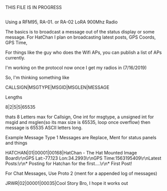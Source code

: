 THIS FILE IS IN PROGRESS
##

Using a RFM95, RA-01. or RA-02 LoRA 900Mhz Radio

The basics is to broadcast a message out of the status display or some message. For HatChan I plan on broadcasting latest posts, GPS Coords, GPS Time, 

For things like the guy who does the Wifi APs, you can publish a list of APs currently.

I'm working on the protocol now once I get my radios in (7/16/2019)


So, I'm thinking something like

CALLSIGN|MSGTYPE|MSGID|MSGLEN|MESSAGE

Lengths

8|2|5|5|65535

thats 8 Letters max for Callsign, One int for msgtype, a unsigned int for msgid and msglen(so its max size is 65535, loop once overflow) then message is 65535 ASCII letters long.

Example Message
Type 1 Messages are Replace, Ment for status panels and things

HATCHAN|01|00001|00168|HatChan - The Hat Mounted Image Board\r\nGPS Lat:-77.123 Lon:34.2993\r\nGPS Time:1563195409\r\nLatest Posts:\r\n* Posting for Hatchan for the first....\r\n* First Post!

For Chat Messages, Use Proto 2 (ment for a appended log of messages)

JRWR|02|00001|00035|Cool Story Bro, I hope it works out
